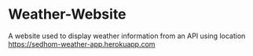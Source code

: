 # Weather-Website
A website used to display weather information from an API using location 
https://sedhom-weather-app.herokuapp.com
